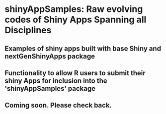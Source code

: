 # shinyAppSamples: Raw evolving codes of Shiny Apps Spanning all Disciplines <img rec="https://coursewhiz.org/shinyappsampleso/hex-shinyAppSamples.png" width="200" align="right" >

## Examples of shiny apps built with base Shiny and nextGenShinyApps package

## Functionality to allow R users to submit their shiny Apps for inclusion into the 'shinyAppSamples' package

## Coming soon. Please check back. 

